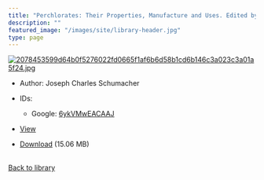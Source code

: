 ```yaml
---
title: "Perchlorates: Their Properties, Manufacture and Uses. Edited by J.C. Schumacher"
description: ""
featured_image: "/images/site/library-header.jpg"
type: page
---
```


<a href="https://drive.google.com/file/d/15VzqVLCabQaCe-AtflAsHFE-x97h48UF/view" target="_blank">![2078453599d64b0f5276022fd0665f1af6b6d58b1cd6b146c3a023c3a01a5f24.jpg](/images/library/2078453599d64b0f5276022fd0665f1af6b6d58b1cd6b146c3a023c3a01a5f24.jpg)</a>
* Author: Joseph Charles Schumacher
* IDs:
  * Google: <a href="https://books.google.com/books?id=6ykVMwEACAAJ" target="_blank">6ykVMwEACAAJ</a>
* <a href="https://drive.google.com/file/d/15VzqVLCabQaCe-AtflAsHFE-x97h48UF/view" target="_blank">View</a>

* [Download](https://drive.google.com/uc?export=download&id=15VzqVLCabQaCe-AtflAsHFE-x97h48UF) (15.06 MB)

<br />[Back to library](/library/)
